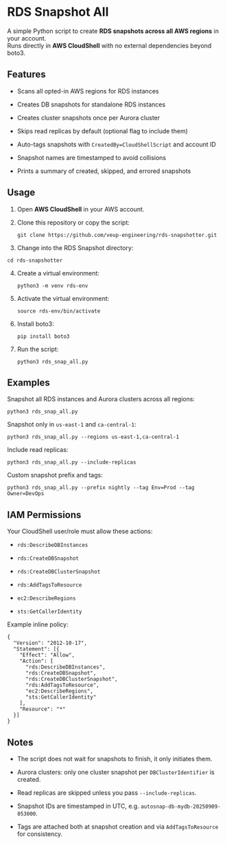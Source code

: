 
# RDS Snapshot All

A simple Python script to create **RDS snapshots across all AWS regions** in your account.  
Runs directly in **AWS CloudShell** with no external dependencies beyond boto3.

## Features

-   Scans all opted-in AWS regions for RDS instances
    
-   Creates DB snapshots for standalone RDS instances
    
-   Creates cluster snapshots once per Aurora cluster
    
-   Skips read replicas by default (optional flag to include them)
    
-   Auto-tags snapshots with `CreatedBy=CloudShellScript` and account ID
    
-   Snapshot names are timestamped to avoid collisions
    
-   Prints a summary of created, skipped, and errored snapshots

## Usage

1.  Open **AWS CloudShell** in your AWS account.
    
2.  Clone this repository or copy the script:
    
    `git clone https://github.com/veup-engineering/rds-snapshotter.git`

3.  Change into the RDS Snapshot directory:
   
   `cd rds-snapshotter`

4.  Create a virtual environment:

    `python3 -m venv rds-env`

5.  Activate the virtual environment:

    `source rds-env/bin/activate`

6. Install boto3:

    `pip install boto3`
    
7.  Run the script:
    
    `python3 rds_snap_all.py` 
    
## Examples

Snapshot all RDS instances and Aurora clusters across all regions:

`python3 rds_snap_all.py` 

Snapshot only in `us-east-1` and `ca-central-1`:

`python3 rds_snap_all.py --regions us-east-1,ca-central-1` 

Include read replicas:

`python3 rds_snap_all.py --include-replicas` 

Custom snapshot prefix and tags:

`python3 rds_snap_all.py --prefix nightly --tag Env=Prod --tag Owner=DevOps` 

## IAM Permissions

Your CloudShell user/role must allow these actions:

-   `rds:DescribeDBInstances`
    
-   `rds:CreateDBSnapshot`
    
-   `rds:CreateDBClusterSnapshot`
    
-   `rds:AddTagsToResource`
    
-   `ec2:DescribeRegions`
    
-   `sts:GetCallerIdentity`
    

Example inline policy:

    {
      "Version": "2012-10-17",
      "Statement": [{
        "Effect": "Allow",
        "Action": [
          "rds:DescribeDBInstances",
          "rds:CreateDBSnapshot",
          "rds:CreateDBClusterSnapshot",
          "rds:AddTagsToResource",
          "ec2:DescribeRegions",
          "sts:GetCallerIdentity"
        ],
        "Resource": "*"
      }]
    }


## Notes

-   The script does not wait for snapshots to finish, it only initiates them.
    
-   Aurora clusters: only one cluster snapshot per `DBClusterIdentifier` is created.
    
-   Read replicas are skipped unless you pass `--include-replicas`.
    
-   Snapshot IDs are timestamped in UTC, e.g. `autosnap-db-mydb-20250909-053000`.
    
-   Tags are attached both at snapshot creation and via `AddTagsToResource` for consistency.
